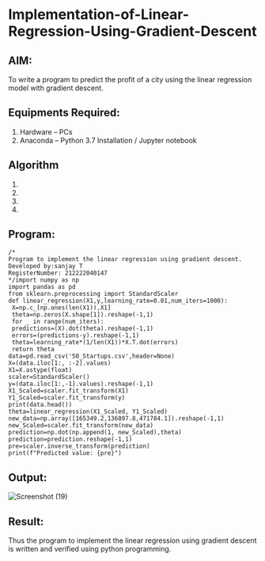 # Implementation-of-Linear-Regression-Using-Gradient-Descent

## AIM:
To write a program to predict the profit of a city using the linear regression model with gradient descent.

## Equipments Required:
1. Hardware – PCs
2. Anaconda – Python 3.7 Installation / Jupyter notebook

## Algorithm
1. 
2. 
3. 
4. 

## Program:
```
/*
Program to implement the linear regression using gradient descent.
Developed by:sanjay T
RegisterNumber: 212222040147
*/import numpy as np
import pandas as pd
from sklearn.preprocessing import StandardScaler
def linear_regression(X1,y,learning_rate=0.01,num_iters=1000):
 X=np.c_[np.ones(len(X1)),X1]
 theta=np.zeros(X.shape[1]).reshape(-1,1)
 for _ in range(num_iters):
 predictions=(X).dot(theta).reshape(-1,1)
 errors=(predictions-y).reshape(-1,1)
 theta=learning_rate*(1/len(X1))*X.T.dot(errors)
 return theta
data=pd.read_csv('50_Startups.csv',header=None)
X=(data.iloc[1:, :-2].values)
X1=X.astype(float)
scaler=StandardScaler()
y=(data.iloc[1:,-1].values).reshape(-1,1)
X1_Scaled=scaler.fit_transform(X1)
Y1_Scaled=scaler.fit_transform(y)
print(data.head())
theta=linear_regression(X1_Scaled, Y1_Scaled)
new_data=np.array([165349.2,136897.8,471784.1]).reshape(-1,1)
new_Scaled=scaler.fit_transform(new_data)
prediction=np.dot(np.append(1, new_Scaled),theta)
prediction=prediction.reshape(-1,1)
pre=scaler.inverse_transform(prediction)
print(f"Predicted value: {pre}")

```

## Output:
![Screenshot (19)](https://github.com/user-attachments/assets/b9046d92-4e85-4810-9608-8c59e348ad3d)



## Result:
Thus the program to implement the linear regression using gradient descent is written and verified using python programming.
